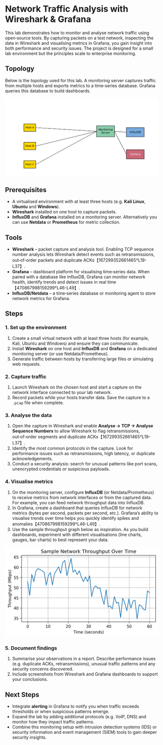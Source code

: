 # Network Traffic Analysis with Wireshark & Grafana

This lab demonstrates how to monitor and analyse network traffic using open‑source tools.  By capturing packets on a test network, inspecting the data in Wireshark and visualising metrics in Grafana, you gain insight into both performance and security issues.  The project is designed for a small lab environment but the principles scale to enterprise monitoring.

## Topology

Below is the topology used for this lab.  A monitoring server captures traffic from multiple hosts and exports metrics to a time‑series database.  Grafana queries this database to build dashboards.

![Network Monitoring Topology](network_monitoring_topology.png)

## Prerequisites

- A virtualised environment with at least three hosts (e.g. **Kali Linux**, **Ubuntu** and **Windows**).
- **Wireshark** installed on one host to capture packets.
- **InfluxDB** and **Grafana** installed on a monitoring server.  Alternatively you can use **Netdata** or **Prometheus** for metric collection.

## Tools

- **Wireshark** – packet capture and analysis tool.  Enabling TCP sequence number analysis lets Wireshark detect events such as retransmissions, out‑of‑order packets and duplicate ACKs【167299352661465†L19-L37】.
- **Grafana** – dashboard platform for visualising time‑series data.  When paired with a database like InfluxDB, Grafana can monitor network health, identify trends and detect issues in real time【470867998159299†L46-L49】.
- **InfluxDB/Netdata** – a time‑series database or monitoring agent to store network metrics for Grafana.

## Steps

### 1. Set up the environment

1. Create a small virtual network with at least three hosts (for example, Kali, Ubuntu and Windows) and ensure they can communicate.
2. Install **Wireshark** on one host and **InfluxDB** and **Grafana** on a dedicated monitoring server (or use Netdata/Prometheus).
3. Generate traffic between hosts by transferring large files or simulating web requests.

### 2. Capture traffic

1. Launch Wireshark on the chosen host and start a capture on the network interface connected to your lab network.
2. Record packets while your hosts transfer data.  Save the capture to a `.pcap` file when complete.

### 3. Analyse the data

1. Open the capture in Wireshark and enable **Analyse → TCP → Analyse Sequence Numbers** to allow Wireshark to flag retransmissions, out‑of‑order segments and duplicate ACKs【167299352661465†L19-L37】.
2. Identify the most common protocols in the capture.  Look for performance issues such as retransmissions, high latency, or duplicate acknowledgements.
3. Conduct a security analysis: search for unusual patterns like port scans, unencrypted credentials or suspicious payloads.

### 4. Visualise metrics

1. On the monitoring server, configure **InfluxDB** (or Netdata/Prometheus) to receive metrics from network interfaces or from the captured data.  For example, you can feed network throughput data into InfluxDB.
2. In Grafana, create a dashboard that queries InfluxDB for network metrics (bytes per second, packets per second, etc.).  Grafana’s ability to visualise trends over time helps you quickly identify spikes and anomalies【470867998159299†L46-L49】.
3. Use the sample throughput graph below as inspiration.  As you build dashboards, experiment with different visualisations (line charts, gauges, bar charts) to best represent your data.

![Network Throughput Graph](network_throughput_graph.png)

### 5. Document findings

1. Summarise your observations in a report.  Describe performance issues (e.g. duplicate ACKs, retransmissions), unusual traffic patterns and any security concerns discovered.
2. Include screenshots from Wireshark and Grafana dashboards to support your conclusions.

## Next Steps

- Integrate **alerting** in Grafana to notify you when traffic exceeds thresholds or when suspicious patterns emerge.
- Expand the lab by adding additional protocols (e.g. VoIP, DNS) and monitor how they impact traffic patterns.
- Combine this monitoring setup with intrusion detection systems (IDS) or security information and event management (SIEM) tools to gain deeper security insights.
